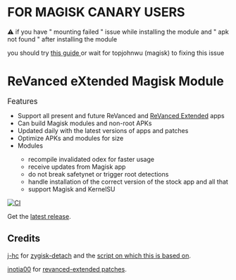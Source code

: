 # FOR MAGISK CANARY USERS
⚠️ if you have " mounting failed " issue while installing the module and " apk not found " after installing the module

you should try <a href="https://github.com/j-hc/revanced-magisk-module/issues/478#issuecomment-2246967004">this guide </a>
or wait for topjohnwu (magisk) to fixing this issue

# ReVanced eXtended Magisk Module

<summary><big>Features</big></summary>
<ul>
 <li>Support all present and future ReVanced and <a href="https://github.com/inotia00/revanced-patches">ReVanced Extended</a> apps</li>
 <li> Can build Magisk modules and non-root APKs</li>
 <li> Updated daily with the latest versions of apps and patches</li>
 <li> Optimize APKs and modules for size</li>
 <li> Modules</li>
    <ul>
     <li> recompile invalidated odex for faster usage</li>
     <li> receive updates from Magisk app</li>
     <li> do not break safetynet or trigger root detections</li>
     <li> handle installation of the correct version of the stock app and all that</li>
     <li> support Magisk and KernelSU</li>
    </ul>
</ul>

[![CI](https://github.com/nathannxx/extended/actions/workflows/ci.yml/badge.svg)](https://github.com/nathannxx/extended/actions/workflows/ci.yml)

Get the [latest release](https://github.com/nathannxx/extended/releases).

## Credits
[j-hc](https://github.com/j-hc) for [zygisk-detach](https://github.com/j-hc/zygisk-detach) and the [script on which this is based on](https://github.com/j-hc/revanced-magisk-module).

[inotia00](https://github.com/inotia00) for [revanced-extended patches](https://github.com/inotia00/revanced-patches).
